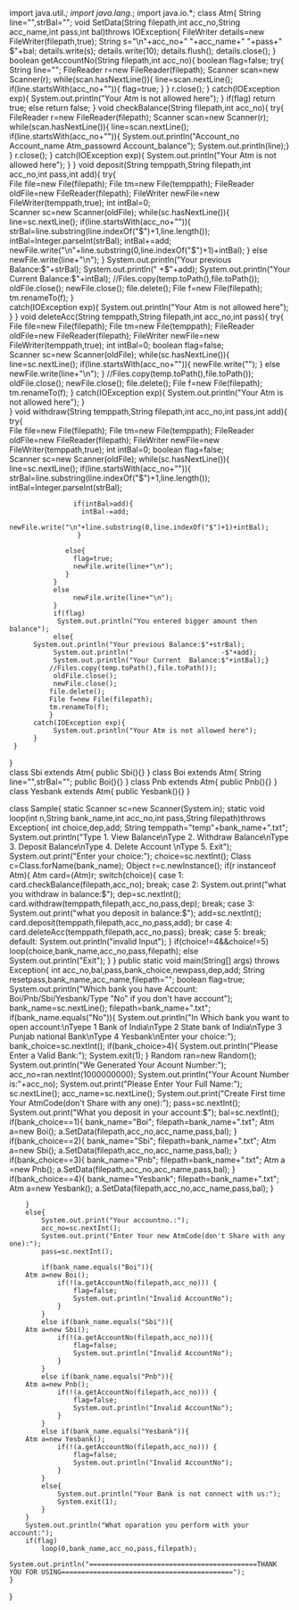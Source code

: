 import java.util.*;
import java.lang.*;
import java.io.*;
class Atm{
 String line="",strBal="";
       void SetData(String filepath,int acc_no,String acc_name,int pass,int bal)throws IOException{
          FileWriter details=new FileWriter(filepath,true);
          String s="\n"+acc_no+"          "+acc_name+"          "+pass+"                      $"+bal;
          details.write(s);
          details.write(10);
          details.flush();
          details.close();
       }
      boolean getAccountNo(String filepath,int acc_no){
       boolean flag=false;
       try{
           String line="";
               FileReader r=new FileReader(filepath);
               Scanner scan=new Scanner(r);
               while(scan.hasNextLine()){
                line=scan.nextLine();
               if(line.startsWith(acc_no+"")){
                  flag=true;
                  }
               }
               r.close();
             }
          catch(IOException exp){
               System.out.println("Your Atm is not allowed here");
               }
               if(flag)
                return true;
               else 
                return false;
     }
      void checkBalance(String filepath,int acc_no){
          try{
               FileReader r=new FileReader(filepath);
               Scanner scan=new Scanner(r);
               while(scan.hasNextLine()){
                line=scan.nextLine();
               if(line.startsWith(acc_no+"")){
                   System.out.println("Account_no          Account_name          Atm_passowrd          Account_balance");
                     System.out.println(line);}
               }
               r.close();
          }
          catch(IOException exp){
               System.out.println("Your Atm is not allowed here");
               } 
      }
   void deposit(String temppath,String filepath,int acc_no,int pass,int add){
          try{  
               File file=new File(filepath);
               File tm=new File(temppath);
               FileReader oldFile=new FileReader(filepath);
               FileWriter newFile=new FileWriter(temppath,true);
               int intBal=0;      
               Scanner sc=new Scanner(oldFile);
              while(sc.hasNextLine()){
                    line=sc.nextLine();
                    if(line.startsWith(acc_no+"")){
                         strBal=line.substring(line.indexOf("$")+1,line.length());
                         intBal=Integer.parseInt(strBal);
                          intBal+=add;                  
                         newFile.write("\n"+line.substring(0,line.indexOf("$")+1)+intBal);
                         }
                     else
                         newFile.write(line+"\n");
               }
               System.out.println("Your previous Balance:$"+strBal);
               System.out.println("                      +$"+add);
               System.out.println("Your Current  Balance:$"+intBal);
              //Files.copy(temp.toPath(),file.toPath());
               oldFile.close();
               newFile.close();
              file.delete();
              File f=new File(filepath);
              tm.renameTo(f);
          }   
          catch(IOException exp){
               System.out.println("Your Atm is not allowed here");
          }
     }
     void deleteAcc(String temppath,String filepath,int acc_no,int pass){
      try{  
               File file=new File(filepath);
               File tm=new File(temppath);
               FileReader oldFile=new FileReader(filepath);
               FileWriter newFile=new FileWriter(temppath,true);
               int intBal=0;
               boolean flag=false;      
               Scanner sc=new Scanner(oldFile);
               while(sc.hasNextLine()){
                    line=sc.nextLine();
                if(line.startsWith(acc_no+"")){
                 newFile.write("");
                     }
               else
                    newFile.write(line+"\n");
               }
             //Files.copy(temp.toPath(),file.toPath());
               oldFile.close();
               newFile.close();
              file.delete();
              File f=new File(filepath);
              tm.renameTo(f);
          }
          catch(IOException exp){
               System.out.println("Your Atm is not allowed here");
          }            
     }
   void withdraw(String temppath,String filepath,int acc_no,int pass,int add){
          try{  
               File file=new File(filepath);
               File tm=new File(temppath);
               FileReader oldFile=new FileReader(filepath);
               FileWriter newFile=new FileWriter(temppath,true);
               int intBal=0;
               boolean flag=false;      
               Scanner sc=new Scanner(oldFile);
               while(sc.hasNextLine()){
                    line=sc.nextLine();
                if(line.startsWith(acc_no+"")){
                    strBal=line.substring(line.indexOf("$")+1,line.length());
                    intBal=Integer.parseInt(strBal);
                                      
                    if(intBal>add){
                      intBal-=add;
                 newFile.write("\n"+line.substring(0,line.indexOf("$")+1)+intBal);
                     }
         
                  else{
                    flag=true;
                    newFile.write(line+"\n"); 
                  }
               }
               else
                    newFile.write(line+"\n");
               }
               if(flag)
                System.out.println("You entered bigger amount then balance");
               else{
          System.out.println("Your previous Balance:$"+strBal);
               System.out.println("                      -$"+add);
               System.out.println("Your Current  Balance:$"+intBal);}
              //Files.copy(temp.toPath(),file.toPath());
               oldFile.close();
               newFile.close();
              file.delete();
              File f=new File(filepath);
              tm.renameTo(f);
              }
          catch(IOException exp){
               System.out.println("Your Atm is not allowed here");
          }            
     }
}  
class Sbi extends Atm{
     public Sbi(){}
   } 
class Boi extends Atm{
   String line="",strBal="";
     public Boi(){}
   }
class Pnb extends Atm{
     public Pnb(){}
}
class Yesbank extends Atm{
     public Yesbank(){}
}

class Sample{
	static Scanner sc=new Scanner(System.in);
	static void loop(int n,String bank_name,int acc_no,int pass,String filepath)throws Exception{
		int choice,dep,add;
		String temppath="temp"+bank_name+".txt";
		System.out.println("Type 1. View Balance\nType 2. Withdraw Balance\nType 3. Deposit Balance\nType 4. Delete Account \nType 5. Exit");
		System.out.print("Enter your choice:");
		choice=sc.nextInt();
		Class c=Class.forName(bank_name);
        Object r=c.newInstance();
        if(r instanceof Atm){
        	Atm card=(Atm)r;
		switch(choice){
			case 1:
                card.checkBalance(filepath,acc_no);
				break;
			case 2:
				System.out.print("what you withdraw in balance:$");
            	dep=sc.nextInt();
				card.withdraw(temppath,filepath,acc_no,pass,dep);
				break;
			case 3:
				System.out.print("what you deposit in balance:$");
				add=sc.nextInt();
				card.deposit(temppath,filepath,acc_no,pass,add);
        br
      case 4:
        card.deleteAcc(temppath,filepath,acc_no,pass);
        break;
      case 5:
        break;
			default:
			System.out.println("invalid Input");
		}
		if(choice!=4&&choice!=5)
			loop(choice,bank_name,acc_no,pass,filepath);
		else 
			System.out.println("Exit");
		}
	}
	public static void main(String[] args) throws Exception{
		int acc_no,bal,pass,bank_choice,newpass,dep,add;
		String resetpass,bank_name,acc_name,filepath="";
		boolean flag=true;
		System.out.println("Which bank you have Account: Boi/Pnb/Sbi/Yesbank/Type \"No\" if you don't have account");
		bank_name=sc.nextLine();
    filepath=bank_name+".txt";
		if(bank_name.equals("No")){
			System.out.println("In Which bank you want to open account:\nTyepe 1 Bank of India\nType 2 State bank of India\nType 3 Punjab national Bank\nType 4 Yesbank\nEnter your choice:");
			bank_choice=sc.nextInt();
			if(bank_choice>4){
				System.out.println("Please Enter a Valid Bank:");
				System.exit(1);
			}
			Random ran=new Random();
               System.out.println("We Generated Your Acount Number:");
               acc_no=ran.nextInt(1000000000);
               System.out.println("Your Acount Number is:"+acc_no);
               System.out.print("Please Enter Your Full Name:");
               sc.nextLine();
               acc_name=sc.nextLine();
			System.out.print("Create First time Your AtmCode(don't Share with any one):");
			pass=sc.nextInt();
			System.out.print("What you deposit in your account:$");
			bal=sc.nextInt();
			if(bank_choice==1){
				bank_name="Boi";
        filepath=bank_name+".txt";
        Atm a=new Boi();
			   a.SetData(filepath,acc_no,acc_name,pass,bal);
			}
			if(bank_choice==2){
				bank_name="Sbi";
        filepath=bank_name+".txt";
        Atm a=new Sbi();
			a.SetData(filepath,acc_no,acc_name,pass,bal);
			}
			if(bank_choice==3){
				bank_name="Pnb";
        filepath=bank_name+".txt";
        Atm a =new Pnb();
				a.SetData(filepath,acc_no,acc_name,pass,bal);
			}
			if(bank_choice==4){
				bank_name="Yesbank";
        filepath=bank_name+".txt";
        Atm a=new Yesbank();
				a.SetData(filepath,acc_no,acc_name,pass,bal);
			}

		}
		else{
			System.out.print("Your accountno.:");
			acc_no=sc.nextInt();
			System.out.print("Enter Your new AtmCode(don't Share with any one):");
			pass=sc.nextInt();

			if(bank_name.equals("Boi")){
        Atm a=new Boi();
				if(!(a.getAccountNo(filepath,acc_no))) {
					flag=false;
					System.out.println("Invalid AccountNo");                                     
				}
			}
			else if(bank_name.equals("Sbi")){
        Atm a=new Sbi();
				if(!(a.getAccountNo(filepath,acc_no))){
					flag=false;
					System.out.println("Invalid AccountNo");
				}
			}
			else if(bank_name.equals("Pnb")){
        Atm a=new Pnb();
				if(!(a.getAccountNo(filepath,acc_no))) {
					flag=false;
					System.out.println("Invalid AccountNo");
				}
			}
			else if(bank_name.equals("Yesbank")){
        Atm a=new Yesbank();
				if(!(a.getAccountNo(filepath,acc_no))) {
					flag=false;
					System.out.println("Invalid AccountNo");
				}
			}
			else{
				System.out.println("Your Bank is not connect with us:");
				System.exit(1);
			}
		}
		System.out.println("What oparation you perform with your account:");
		if(flag)
			loop(0,bank_name,acc_no,pass,filepath);

	System.out.println("==========================================THANK YOU FOR USING===========================================");
	}
}
